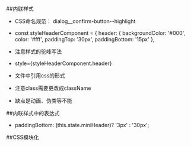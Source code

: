 ##内联样式

- CSS命名规范： dialog__confirm-button--highlight

-  const styleHeaderComponent = {
            header: {
                backgroundColor: '#000',
                color: '#fff',
                paddingTop: '30px',
                paddingBottom: '15px'
            },
            
- 注意样式的驼峰写法

- style={styleHeaderComponent.header}

- 文件中引用css的形式

- 注意class需要更改成className

- 缺点是动画、伪类等不能





##内联样式中的表达式

- paddingBottom: (this.state.miniHeader)? '3px' : '30px';






##CSS模块化







